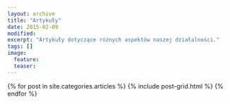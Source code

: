 ```yaml
---
layout: archive
title: "Artykuły"
date: 2015-02-09
modified:
excerpt: "Artykuły dotyczące różnych aspektów naszej działalności."
tags: []
image:
  feature:
  teaser:
---
```


<div class="tiles">
{% for post in site.categories.articles %}
  {% include post-grid.html %}
{% endfor %}
</div><!-- /.tiles -->